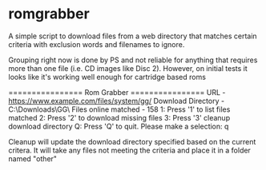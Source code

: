 # romgrabber
A simple script to download files from a web directory that matches certain criteria with exclusion words and filenames to ignore.  

Grouping right now is done by PS and not reliable for anything that requires more than one file (i.e. CD images like Disc 2).
However, on initial tests it looks like it's working well enough for cartridge based roms

================ Rom Grabber ================
URL - https://www.example.com/files/system/gg/
Download Directory - C:\\Downloads\\GG\\
Files online matched - 158
1: Press '1' to list files matched
2: Press '2' to download missing files
3: Press '3' cleanup download directory
Q: Press 'Q' to quit.
Please make a selection: q

Cleanup will update the download directory specified based on the current critera. It will take any files not meeting the criteria and place it in a folder named "other"

